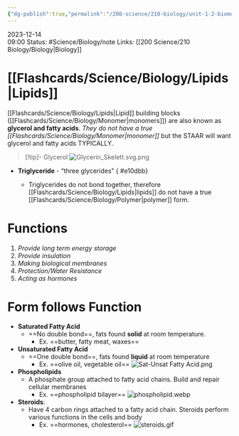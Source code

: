 ```yaml
---
{"dg-publish":true,"permalink":"/200-science/210-biology/unit-1-2-biomolecules/1-2-4-lipids/","updated":"2024-03-04T08:40:53.478-06:00"}
---
```


2023-12-14  
09:00
Status: #Science/Biology/note
Links: [[200 Science/210 Biology/Biology\|Biology]]
# [[Flashcards/Science/Biology/Lipids\|Lipids]] 
[[Flashcards/Science/Biology/Lipids\|Lipid]] building blocks ([[Flashcards/Science/Biology/Monomer\|monomers]]) are also known as **glycerol and fatty acids**. *They do not have a true [[Flashcards/Science/Biology/Monomer\|monomer]]* but the STAAR will want glycerol and fatty acids TYPICALLY. 
>[!tip]- Glycerol
![Glycerin_Skelett.svg.png](/img/user/Files/Glycerin_Skelett.svg.png)
- **Triglyceride** - “three glycerides”
{ #e10dbb}

	- Triglycerides do not bond together, therefore [[Flashcards/Science/Biology/Lipids\|lipids]] do not have a true [[Flashcards/Science/Biology/Polymer\|polymer]] form.
# Functions
1. *Provide long term energy storage* 
2. *Provide insulation*
3. *Making biological membranes*
4. *Protection/Water Resistance*
5. *Acting as hormones*
# Form follows Function
- **Saturated Fatty Acid**
	- ==No double bond==, fats found **solid** at room temperature.
		- Ex. ==butter, fatty meat, waxes==
- **Unsaturated Fatty Acid**
	- ==One double bond==, fats found **liquid** at room temperature
		- Ex. ==olive oil, vegetable oil==
![Sat-Unsat Fatty Acid.png](/img/user/Files/Sat-Unsat%20Fatty%20Acid.png)
- **Phospholipids**
	- A phosphate group attached to fatty acid chains. Build and repair cellular membranes
		- Ex. ==phospholipid bilayer==
![phospholipid.webp](/img/user/Files/phospholipid.webp)
- **Steroids**: 
	- Have 4 carbon rings attached to a fatty acid chain. Steroids perform various functions in the cells and body
		- Ex. ==hormones, cholesterol==
![steroids.gif](/img/user/Files/steroids.gif)